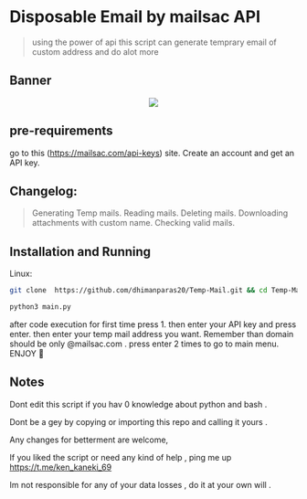 # Disposable Email by mailsac API
> using the power of api this script can generate temprary email of custom address and do alot more

## Banner
<p align="center">
<img src="https://github.com/dhimanparas20/buildbot/blob/main/mst.jpg" />

## pre-requirements
go to this (https://mailsac.com/api-keys) site. Create an account and get an API key.
 
## Changelog:

> Generating Temp mails.
> Reading mails.
> Deleting mails.
> Downloading attachments with custom name.
> Checking valid mails.

## Installation and Running 

Linux:

```sh
git clone  https://github.com/dhimanparas20/Temp-Mail.git && cd Temp-Mail*
```
  
```sh
python3 main.py
```
  
after code execution for first time press 1.
then enter your API key and press enter.
then enter your temp mail address you want. Remember than domain should be only @mailsac.com .
press enter 2 times to go to main menu.  
ENJOY 🦖


## Notes
Dont edit this script if you hav 0 knowledge about python and bash .

Dont be a gey by copying or importing this repo and calling it yours .
  
Any changes for betterment are welcome,  

If you liked the script or need any kind of help , ping me up  https://t.me/ken_kaneki_69

Im not responsible for any of your data losses , do it at your own will .

